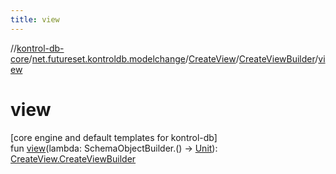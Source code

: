 ```yaml
---
title: view
---
```

//[kontrol-db-core](../../../../index.html)/[net.futureset.kontroldb.modelchange](../../index.html)/[CreateView](../index.html)/[CreateViewBuilder](index.html)/[view](view.html)



# view



[core engine and default templates for kontrol-db]\
fun [view](view.html)(lambda: SchemaObjectBuilder.() -&gt; [Unit](https://kotlinlang.org/api/latest/jvm/stdlib/kotlin/-unit/index.html)): [CreateView.CreateViewBuilder](index.html)




